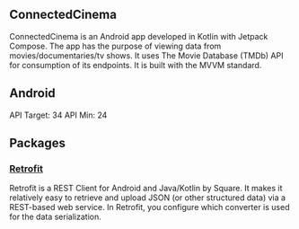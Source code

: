 ## ConnectedCinema

ConnectedCinema is an Android app developed in Kotlin with Jetpack Compose. The app has the purpose of viewing data from movies/documentaries/tv shows. It uses The Movie Database (TMDb) API for consumption of its endpoints. It is built with the MVVM standard.

## Android
API Target: 34
API Min: 24

## Packages

### [Retrofit](https://github.com/square/retrofit)
Retrofit is a REST Client for Android and Java/Kotlin by Square. It makes it relatively easy to retrieve and upload JSON (or other structured data) via a REST-based web service. In Retrofit, you configure which converter is used for the data serialization.
